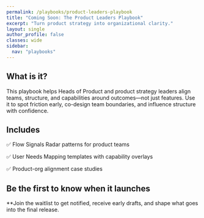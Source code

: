 ```yaml
---
permalink: /playbooks/product-leaders-playbook
title: "Coming Soon: The Product Leaders Playbook"
excerpt: "Turn product strategy into organizational clarity."
layout: single
author_profile: false
classes: wide
sidebar:
  nav: "playbooks"
---
```


## What is it?

This playbook helps Heads of Product and product strategy leaders align teams, structure, and capabilities around outcomes—not just features. Use it to spot friction early, co-design team boundaries, and influence structure with confidence.

## Includes

✅ Flow Signals Radar patterns for product teams

✅ User Needs Mapping templates with capability overlays

✅ Product-org alignment case studies

## Be the first to know when it launches

**Join the waitlist to get notified, receive early drafts, and shape what goes into the final release.

<script async data-uid="ca0dce09dd" src="https://conjurer.kit.com/ca0dce09dd/index.js"></script>
